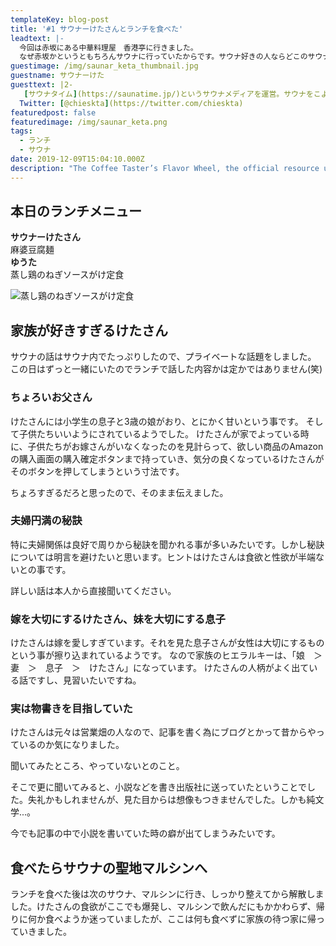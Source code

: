 ```yaml
---
templateKey: blog-post
title: '#1 サウナーけたさんとランチを食べた'
leadtext: |-
  今回は赤坂にある中華料理屋　香港亭に行きました。
  なぜ赤坂かというともちろんサウナに行っていたからです。サウナ好きの人ならどこのサウナか察しがつくと思いますが、シングルの水風呂がある場所です。
guestimage: /img/saunar_keta_thumbnail.jpg
guestname: サウナーけた
guesttext: |2-
   [サウナタイム](https://saunatime.jp/)というサウナメディアを運営。サウナをこよなく愛し、家もサウナの有無で決めるほど。サウナでは熱波師も行なっており、都内でサウナイベントも数多くこなしている。
  Twitter: [@chieskta](https://twitter.com/chieskta)
featuredpost: false
featuredimage: /img/saunar_keta.png
tags:
  - ランチ
  - サウナ
date: 2019-12-09T15:04:10.000Z
description: "The Coffee Taster’s Flavor Wheel, the official resource used by coffee\t tasters, has been revised for the first time this year.!!"
---
```

## 本日のランチメニュー

**サウナーけたさん**\
麻婆豆腐麺\
**ゆうた**\
蒸し鶏のねぎソースがけ定食



![蒸し鶏のねぎソースがけ定食](/img/lunch1.jpg "蒸し鶏のねぎソースがけ定食")



## 家族が好きすぎるけたさん

サウナの話はサウナ内でたっぷりしたので、プライベートな話題をしました。
この日はずっと一緒にいたのでランチで話した内容かは定かではありません(笑)

### ちょろいお父さん

けたさんには小学生の息子と3歳の娘がおり、とにかく甘いという事です。
そして子供たちいいようにされているようでした。
けたさんが家でよっている時に、子供たちがお嫁さんがいなくなったのを見計らって、欲しい商品のAmazonの購入画面の購入確定ボタンまで持っていき、気分の良くなっているけたさんがそのボタンを押してしまうという寸法です。

ちょろすぎるだろと思ったので、そのまま伝えました。

### 夫婦円満の秘訣

特に夫婦関係は良好で周りから秘訣を聞かれる事が多いみたいです。しかし秘訣については明言を避けたいと思います。ヒントはけたさんは食欲と性欲が半端ないとの事です。

詳しい話は本人から直接聞いてください。

### 嫁を大切にするけたさん、妹を大切にする息子

けたさんは嫁を愛しすぎています。それを見た息子さんが女性は大切にするものという事が擦り込まれているようです。
なので家族のヒエラルキーは、「娘　＞　妻　＞　息子　＞　けたさん」になっています。
けたさんの人柄がよく出ている話ですし、見習いたいですね。

### 実は物書きを目指していた

けたさんは元々は営業畑の人なので、記事を書く為にブログとかって昔からやっているのか気になりました。

聞いてみたところ、やっていないとのこと。

そこで更に聞いてみると、小説などを書き出版社に送っていたということでした。失礼かもしれませんが、見た目からは想像もつきませんでした。しかも純文学...。

今でも記事の中で小説を書いていた時の癖が出てしまうみたいです。

## 食べたらサウナの聖地マルシンへ

ランチを食べた後は次のサウナ、マルシンに行き、しっかり整えてから解散しました。けたさんの食欲がここでも爆発し、マルシンで飲んだにもかかわらず、帰りに何か食べようか迷っていましたが、ここは何も食べずに家族の待つ家に帰っていきました。
